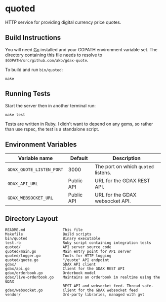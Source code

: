 quoted
======

HTTP service for providing digital currency price quotes.

## Build Instructions

You will need [Go](https://golang.org) installed and your GOPATH environment
variable set. The directory containing this file needs to resolve to
`$GOPATH/src/github.com/akb/gdax-quote`.

To build and run `bin/quoted`:

    make

## Running Tests

Start the server then in another terminal run:

    make test

Tests are written in Ruby. I didn't want to depend on any gems, so rather than
use rspec, the test is a standalone script.

## Environment Variables

| Variable name            | Default    | Description                         |
| ------------------------ | ---------- | ----------------------------------- |
| `GDAX_QUOTE_LISTEN_PORT` | 3000       | The port on which `quoted` listens. |
| `GDAX_API_URL`           | Public API | URL for the GDAX REST API.          |
| `GDAX_WEBSOCKET_URL`     | Public API | URL for the GDAX websocket API.     |

## Directory Layout

```
README.md                 This file
Makefile                  Build scripts
bin/quoted                Binary executable
test.rb                   Ruby script containing integration tests
quoted/                   API server source code
quoted/main.go            Main entry point for API server
quoted/logger.go          Tools for HTTP logging
quoted/quote.go           "/quote" API endpoint
gdax/                     GDAX API client
gdax/api.go               Client for the GDAX REST API
gdax/orderbook.go         Orderbook model
gdax/live-orderbook.go    Maintains an orderbook in realtime using the GDAX
                          REST API and websocket feed. Thread safe.
gdax/websocket.go         Client for the GDAX websocket feed
vendor/                   3rd-party libraries, managed with gvt
```
